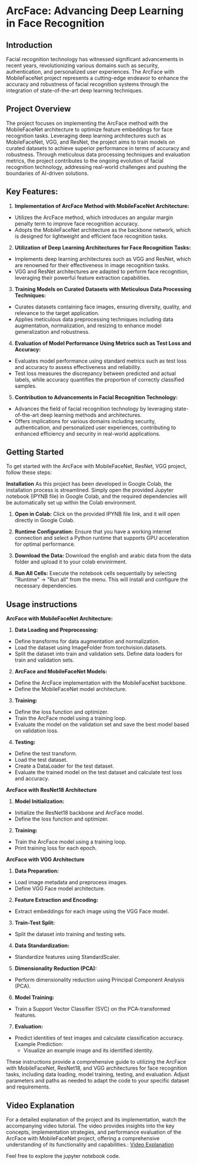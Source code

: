 # ArcFace: Advancing Deep Learning in Face Recognition
## Introduction
Facial recognition technology has witnessed significant advancements in recent years, revolutionizing various domains such as security, authentication, and personalized user experiences. The ArcFace with MobileFaceNet project represents a cutting-edge endeavor to enhance the accuracy and robustness of facial recognition systems through the integration of state-of-the-art deep learning techniques.
## Project Overview
The project focuses on implementing the ArcFace method with the MobileFaceNet architecture to optimize feature embeddings for face recognition tasks. Leveraging deep learning architectures such as MobileFaceNet, VGG, and ResNet, the project aims to train models on curated datasets to achieve superior performance in terms of accuracy and robustness. Through meticulous data processing techniques and evaluation metrics, the project contributes to the ongoing evolution of facial recognition technology, addressing real-world challenges and pushing the boundaries of AI-driven solutions.

## Key Features:

1. **Implementation of ArcFace Method with MobileFaceNet Architecture:**
 - Utilizes the ArcFace method, which introduces an angular margin penalty term to improve face recognition accuracy.
 - Adopts the MobileFaceNet architecture as the backbone network, which is designed for lightweight and efficient face recognition tasks.
 
2. **Utilization of Deep Learning Architectures for Face Recognition Tasks:** 
 - Implements deep learning architectures such as VGG and ResNet, which are renowned for their effectiveness in image recognition tasks.
 - VGG and ResNet architectures are adapted to perform face recognition, leveraging their powerful feature extraction capabilities.

3. **Training Models on Curated Datasets with Meticulous Data Processing Techniques:**
 - Curates datasets containing face images, ensuring diversity, quality, and relevance to the target application.
 - Applies meticulous data preprocessing techniques including data augmentation, normalization, and resizing to enhance model generalization and robustness.

4. **Evaluation of Model Performance Using Metrics such as Test Loss and Accuracy:** 
 - Evaluates model performance using standard metrics such as test loss and accuracy to assess effectiveness and reliability.
 - Test loss measures the discrepancy between predicted and actual labels, while accuracy quantifies the proportion of correctly classified samples.

5. **Contribution to Advancements in Facial Recognition Technology:**
 - Advances the field of facial recognition technology by leveraging state-of-the-art deep learning methods and architectures.
 - Offers implications for various domains including security, authentication, and personalized user experiences, contributing to enhanced efficiency and security in real-world applications.

## Getting Started
To get started with the ArcFace with MobileFaceNet, ResNet, VGG project, follow these steps:

**Installation**
As this project has been developed in Google Colab, the installation process is streamlined. Simply open the provided Jupyter notebook (IPYNB file) in Google Colab, and the required dependencies will be automatically set up within the Colab environment.

1. **Open in Colab:** Click on the provided IPYNB file link, and it will open directly in Google Colab.

2. **Runtime Configuration:** Ensure that you have a working internet connection and select a Python runtime that supports GPU acceleration for optimal performance.

3. **Download the Data:** Download the english and arabic data from the data folder and upload it to your colab envinirment.

4. **Run All Cells:** Execute the notebook cells sequentially by selecting "Runtime" -> "Run all" from the menu. This will install and configure the necessary dependencies.

## Usage instructions

**ArcFace with MobileFaceNet Architecture:**

1. **Data Loading and Preprocessing:**
 - Define transforms for data augmentation and normalization.
 - Load the dataset using ImageFolder from torchvision.datasets.
 - Split the dataset into train and validation sets.
Define data loaders for train and validation sets.
2. **ArcFace and MobileFaceNet Models:**
 - Define the ArcFace implementation with the MobileFaceNet backbone.
 - Define the MobileFaceNet model architecture.
3. **Training:**
 - Define the loss function and optimizer.
 - Train the ArcFace model using a training loop.
 - Evaluate the model on the validation set and save the best model based on validation loss.
4. **Testing:**
 - Define the test transform.
 - Load the test dataset.
 - Create a DataLoader for the test dataset.
 - Evaluate the trained model on the test dataset and calculate test loss and accuracy.

**ArcFace with ResNet18 Architecture**

1. **Model Initialization:**
 - Initialize the ResNet18 backbone and ArcFace model.
 - Define the loss function and optimizer.
2. **Training:**
 - Train the ArcFace model using a training loop.
 - Print training loss for each epoch.
 
**ArcFace with VGG Architecture** 
1. **Data Preparation:**
 - Load image metadata and preprocess images.
 - Define VGG Face model architecture.
2. **Feature Extraction and Encoding:**
 - Extract embeddings for each image using the VGG Face model.
3. **Train-Test Split:**
 - Split the dataset into training and testing sets.
4. **Data Standardization:**
 - Standardize features using StandardScaler.
5. **Dimensionality Reduction (PCA):**
 - Perform dimensionality reduction using Principal Component Analysis (PCA).
6. **Model Training:**
 - Train a Support Vector Classifier (SVC) on the PCA-transformed features.
7. **Evaluation:**
 - Predict identities of test images and calculate classification accuracy.
	Example Prediction:
	- Visualize an example image and its identified identity.
	
These instructions provide a comprehensive guide to utilizing the ArcFace with MobileFaceNet, ResNet18, and VGG architectures for face recognition tasks, including data loading, model training, testing, and evaluation. Adjust parameters and paths as needed to adapt the code to your specific dataset and requirements.

## Video Explanation
For a detailed explanation of the project and its implementation, watch the accompanying video tutorial. 
The video provides insights into the key concepts, implementation strategies, and performance evaluation of the ArcFace with MobileFaceNet project, offering a comprehensive understanding of its functionality and capabilities.: 
[Video Explanation](https://youtu.be/VHfs7fipKO4)

Feel free to explore the jupyter notebook code. 
